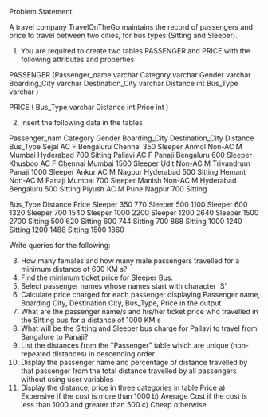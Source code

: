 Problem Statement:

A travel company TravelOnTheGo maintains the record of passengers and price to travel
between two cities, for bus types (Sitting and Sleeper).

1) You are required to create two tables PASSENGER and PRICE with the following
attributes and properties

PASSENGER
(Passenger_name varchar
 Category varchar
 Gender varchar
 Boarding_City varchar
 Destination_City varchar
 Distance int
 Bus_Type varchar
)

PRICE
(
 Bus_Type varchar
 Distance int
 Price int
 )
 
 
2) Insert the following data in the tables

Passenger_nam   Category  Gender  Boarding_City   Destination_City  Distance  Bus_Type
Sejal           AC        F       Bengaluru       Chennai           350       Sleeper
Anmol           Non-AC    M       Mumbai          Hyderabad         700       Sitting
Pallavi         AC        F       Panaji          Bengaluru         600       Sleeper
Khusboo         AC        F       Chennai         Mumbai            1500      Sleeper
Udit            Non-AC    M       Trivandrum      Panaji            1000      Sleeper
Ankur           AC        M       Nagpur          Hyderabad         500       Sitting
Hemant          Non-AC    M       Panaji          Mumbai            700       Sleeper
Manish          Non-AC    M       Hyderabad       Bengaluru         500       Sitting
Piyush          AC        M       Pune            Nagpur            700       Sitting


Bus_Type  Distance  Price
Sleeper   350       770
Sleeper   500       1100
Sleeper   600       1320
Sleeper   700       1540
Sleeper   1000      2200
Sleeper   1200      2640
Sleeper   1500      2700
Sitting   500       620
Sitting   600       744
Sitting   700       868
Sitting   1000      1240
Sitting   1200      1488
Sitting   1500      1860


Write queries for the following:

3) How many females and how many male passengers travelled for a minimum distance of
600 KM s?
4) Find the minimum ticket price for Sleeper Bus.
5) Select passenger names whose names start with character 'S'
6) Calculate price charged for each passenger displaying Passenger name, Boarding City,
Destination City, Bus_Type, Price in the output
7) What are the passenger name/s and his/her ticket price who travelled in the Sitting bus
for a distance of 1000 KM s
8) What will be the Sitting and Sleeper bus charge for Pallavi to travel from Bangalore to
Panaji?
9) List the distances from the "Passenger" table which are unique (non-repeated
distances) in descending order.
10) Display the passenger name and percentage of distance travelled by that passenger
from the total distance travelled by all passengers without using user variables
11) Display the distance, price in three categories in table Price
a) Expensive if the cost is more than 1000
b) Average Cost if the cost is less than 1000 and greater than 500
c) Cheap otherwise
